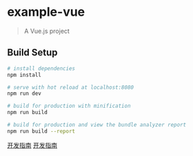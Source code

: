 # example-vue

> A Vue.js project

## Build Setup

``` bash
# install dependencies
npm install

# serve with hot reload at localhost:8080
npm run dev

# build for production with minification
npm run build

# build for production and view the bundle analyzer report
npm run build --report
```
[开发指南](!https://github.com/jiangqa/ty-/blob/master/vue.md)
[开发指南](!https://github.com/jiangqa/ty-/blob/master/vue.md)
